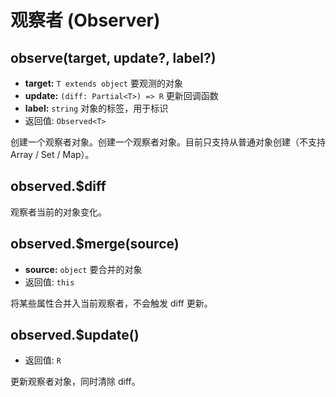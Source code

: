 # 观察者 (Observer)

## observe(target, update?, label?)

- **target:** `T extends object` 要观测的对象
- **update:** `(diff: Partial<T>) => R` 更新回调函数
- **label:** `string` 对象的标签，用于标识
- 返回值: `Observed<T>`

创建一个观察者对象。创建一个观察者对象。目前只支持从普通对象创建（不支持 Array / Set / Map）。

## observed.$diff

观察者当前的对象变化。

## observed.$merge(source)

- **source:** `object` 要合并的对象
- 返回值: `this`

将某些属性合并入当前观察者，不会触发 diff 更新。

## observed.$update()

- 返回值: `R`

更新观察者对象，同时清除 diff。

